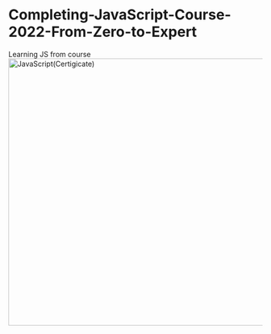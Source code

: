 # Completing-JavaScript-Course-2022-From-Zero-to-Expert
Learning JS from course
<img width="531" alt="JavaScript(Certigicate)" src="https://user-images.githubusercontent.com/103427078/164976868-00ba94e0-896c-47ec-b90e-ddef1a5f9054.png">
